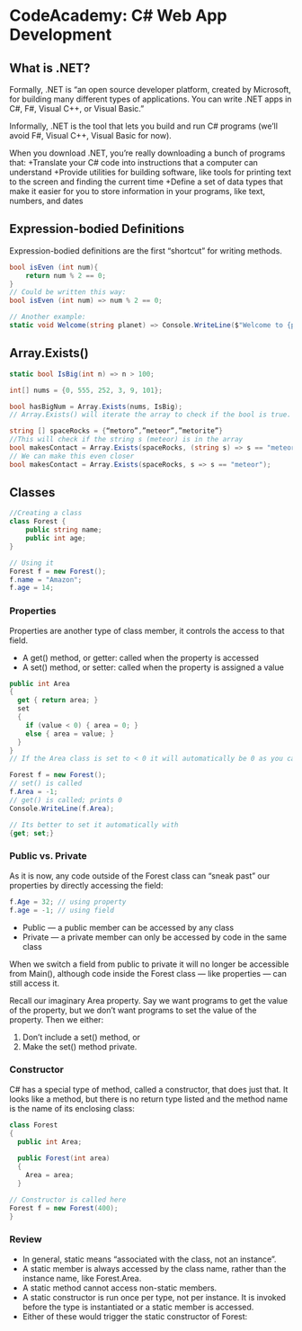 # CodeAcademy: C# Web App Development

## What is .NET?

Formally, .NET is “an open source developer platform, created by Microsoft, for building many different types of applications. You can write .NET apps in C#, F#, Visual C++, or Visual Basic.”

Informally, .NET is the tool that lets you build and run C# programs (we’ll avoid F#, Visual C++, Visual Basic for now).

When you download .NET, you’re really downloading a bunch of programs that:
+Translate your C# code into instructions that a computer can understand
+Provide utilities for building software, like tools for printing text to the screen and finding the current time 
+Define a set of data types that make it easier for you to store information in your programs, like text, numbers, and dates

## Expression-bodied Definitions
Expression-bodied definitions are the first “shortcut” for writing methods.

```c#
bool isEven (int num){
    return num % 2 == 0;
}
// Could be written this way:
bool isEven (int num) => num % 2 == 0;

// Another example:
static void Welcome(string planet) => Console.WriteLine($"Welcome to {planet}");
```


## Array.Exists()
```c#
static bool IsBig(int n) => n > 100;

int[] nums = {0, 555, 252, 3, 9, 101};

bool hasBigNum = Array.Exists(nums, IsBig);
// Array.Exists() will iterate the array to check if the bool is true. If one is true it will print true.

string [] spaceRocks = {“metoro”,”meteor”,”metorite”}
//This will check if the string s (meteor) is in the array
bool makesContact = Array.Exists(spaceRocks, (string s) => s == "meteor");
// We can make this even closer
bool makesContact = Array.Exists(spaceRocks, s => s == "meteor");
```


## Classes

```c#
//Creating a class
class Forest {
    public string name;
    public int age;
}

// Using it
Forest f = new Forest();
f.name = "Amazon";
f.age = 14;
```
### Properties
Properties are another type of class member, it controls the access to that field.
+ A get() method, or getter: called when the property is accessed
+ A set() method, or setter: called when the property is assigned a value

```c#
public int Area
{
  get { return area; }
  set 
  { 
    if (value < 0) { area = 0; }
    else { area = value; }
  }
}
// If the Area class is set to < 0 it will automatically be 0 as you cannot have a negative Area.

Forest f = new Forest();
// set() is called
f.Area = -1; 
// get() is called; prints 0
Console.WriteLine(f.Area);

// Its better to set it automatically with
{get; set;}
```
### Public vs. Private
As it is now, any code outside of the Forest class can “sneak past” our properties by directly accessing the field:
```c#
f.Age = 32; // using property
f.age = -1; // using field
```
+ Public — a public member can be accessed by any class
+ Private — a private member can only be accessed by code in the same class

When we switch a field from public to private it will no longer be accessible from Main(), although code inside the Forest class — like properties — can still access it. 

Recall our imaginary Area property. Say we want programs to get the value of the property, but we don’t want programs to set the value of the property. Then we either:
1. Don’t include a set() method, or
2. Make the set() method private.

### Constructor
C# has a special type of method, called a constructor, that does just that. It looks like a method, but there is no return type listed and the method name is the name of its enclosing class:

```c#
class Forest
{
  public int Area;
 
  public Forest(int area)
  {
    Area = area;
  }

// Constructor is called here
Forest f = new Forest(400);
}

```

### Review
+ In general, static means “associated with the class, not an instance”.
+ A static member is always accessed by the class name, rather than the instance name, like Forest.Area.
+ A static method cannot access non-static members.
+ A static constructor is run once per type, not per instance. It is invoked before the type is instantiated or a static member is accessed.
+ Either of these would trigger the static constructor of Forest:





